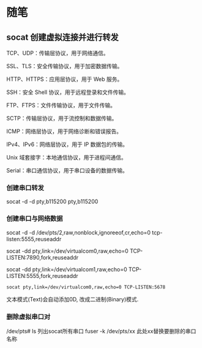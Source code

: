 # 随笔
## socat 创建虚拟连接并进行转发

TCP、UDP：传输层协议，用于网络通信。

SSL、TLS：安全传输协议，用于加密数据传输。

HTTP、HTTPS：应用层协议，用于 Web 服务。

SSH：安全 Shell 协议，用于远程登录和文件传输。

FTP、FTPS：文件传输协议，用于文件传输。

SCTP：传输层协议，用于流控制和数据传输。

ICMP：网络层协议，用于网络诊断和错误报告。

IPv4、IPv6：网络层协议，用于 IP 数据包的传输。

Unix 域套接字：本地通信协议，用于进程间通信。

Serial：串口通信协议，用于串口设备的数据传输。

### 创建串口转发 
socat -d -d pty,b115200 pty,b115200
### 创建串口与网络数据
socat -d -d /dev/pts/2,raw,nonblock,ignoreeof,cr,echo=0 tcp-listen:5555,reuseaddr

socat -dd pty,link=/dev/virtualcom0,raw,echo=0 TCP-LISTEN:7890,fork,reuseaddr

socat -dd pty,link=/dev/virtualcom1,raw,echo=0 TCP-LISTEN:5555,fork,reuseaddr

`socat pty,link=/dev/virtualcom0,raw,echo=0 TCP-LISTEN:5678`

文本模式(Text)会自动添加0D, 改成二进制(Binary)模式.


### 删除虚拟串口对
/dev/pts# ls
列出socat所有串口
fuser -k /dev/pts/xx
此处xx替换要删除的串口名称